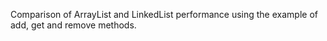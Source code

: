 Comparison of ArrayList and LinkedList performance using the example of add, get and remove methods.
